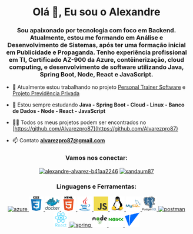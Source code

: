 <h1 align="center">Olá 👋, Eu sou o Alexandre</h1>
<h3 align="center">Sou apaixonado por tecnologia com foco em Backend. Atualmente, estou me formando em Análise e Desenvolvimento de Sistemas, após ter uma formação inicial em Publicidade e Propaganda. Tenho experiência profissional em TI, Certificado AZ-900 da Azure, contêinerização, cloud computing, e desenvolvimento de software utilizando Java, Spring Boot, Node, React e JavaScript.</h3>

- 🔭 Atualmente estou trabalhando no projeto  [Personal Trainer Software](https://github.com/Alvarezpro87/Personal-Trainer-Software.git) e [Projeto Previdência Privada](https://github.com/Projeto-previdencia-privada/Gestao-Contribuicao)

- 🌱 Estou sempre estudando **Java - Spring Boot - Cloud - Linux - Banco de Dados - Node - React - JavaScript**

- 👨‍💻 Todos os meus projetos podem ser encontrados no [https://github.com/Alvarezpro87](https://github.com/Alvarezpro87)

- 📫 Contato **alvarezpro87@gmail.com**

<h3 align="center">Vamos nos conectar:</h3>
<p align="center">
<a href="https://linkedin.com/in/alexandre-alvarez-b41aa2246" target="blank"><img align="center" src="https://raw.githubusercontent.com/rahuldkjain/github-profile-readme-generator/master/src/images/icons/Social/linked-in-alt.svg" alt="alexandre-alvarez-b41aa2246" height="30" width="40" /></a>
<a href="https://instagram.com/xandaum87" target="blank"><img align="center" src="https://raw.githubusercontent.com/rahuldkjain/github-profile-readme-generator/master/src/images/icons/Social/instagram.svg" alt="xandaum87" height="30" width="40" /></a>
</p>

<h3 align="center">Linguagens e Ferramentas:</h3>
<p align="center"> 
<a href="https://azure.microsoft.com/en-in/" target="_blank" rel="noreferrer"> <img src="https://www.vectorlogo.zone/logos/microsoft_azure/microsoft_azure-icon.svg" alt="azure" width="40" height="40"/> </a> 
<a href="https://www.w3schools.com/css/" target="_blank" rel="noreferrer"> <img src="https://raw.githubusercontent.com/devicons/devicon/master/icons/css3/css3-original-wordmark.svg" alt="css3" width="40" height="40"/> </a> 
<a href="https://www.docker.com/" target="_blank" rel="noreferrer"> <img src="https://raw.githubusercontent.com/devicons/devicon/master/icons/docker/docker-original-wordmark.svg" alt="docker" width="40" height="40"/> </a> 
<a href="https://www.w3.org/html/" target="_blank" rel="noreferrer"> <img src="https://raw.githubusercontent.com/devicons/devicon/master/icons/html5/html5-original-wordmark.svg" alt="html5" width="40" height="40"/> </a> 
<a href="https://www.java.com" target="_blank" rel="noreferrer"> <img src="https://raw.githubusercontent.com/devicons/devicon/master/icons/java/java-original.svg" alt="java" width="40" height="40"/> </a> 
<a href="https://developer.mozilla.org/en-US/docs/Web/JavaScript" target="_blank" rel="noreferrer"> <img src="https://raw.githubusercontent.com/devicons/devicon/master/icons/javascript/javascript-original.svg" alt="javascript" width="40" height="40"/> </a> 
<a href="https://www.linux.org/" target="_blank" rel="noreferrer"> <img src="https://raw.githubusercontent.com/devicons/devicon/master/icons/linux/linux-original.svg" alt="linux" width="40" height="40"/> </a> 
<a href="https://www.mysql.com/" target="_blank" rel="noreferrer"> <img src="https://raw.githubusercontent.com/devicons/devicon/master/icons/mysql/mysql-original-wordmark.svg" alt="mysql" width="40" height="40"/> </a> 
<a href="https://www.postgresql.org" target="_blank" rel="noreferrer"> <img src="https://raw.githubusercontent.com/devicons/devicon/master/icons/postgresql/postgresql-original-wordmark.svg" alt="postgresql" width="40" height="40"/> </a>
<a href="https://postman.com" target="_blank" rel="noreferrer"> <img src="https://www.vectorlogo.zone/logos/getpostman/getpostman-icon.svg" alt="postman" width="40" height="40"/> </a>
<a href="https://reactjs.org/" target="_blank" rel="noreferrer"> <img src="https://raw.githubusercontent.com/devicons/devicon/master/icons/react/react-original-wordmark.svg" alt="react" width="40" height="40"/> </a> 
<a href="https://spring.io/" target="_blank" rel="noreferrer"> <img src="https://www.vectorlogo.zone/logos/springio/springio-icon.svg" alt="spring" width="40" height="40"/> </a> 
<a href="https://nodejs.org" target="_blank" rel="noreferrer"><img src="https://raw.githubusercontent.com/devicons/devicon/master/icons/nodejs/nodejs-original-wordmark.svg" alt="nodejs" width="40" height="40"/>  </a>
<a href="https://www.nginx.com" target="_blank" rel="noreferrer"><img src="https://raw.githubusercontent.com/devicons/devicon/master/icons/nginx/nginx-original.svg" alt="nginx" width="40" height="40"/>  </a>
<a href="https://vitejs.dev/" target="_blank" rel="noreferrer"><img src="https://raw.githubusercontent.com/devicons/devicon/master/icons/vite/vite-original.svg" alt="vite" width="40" height="40"/> </a>
</p>
